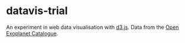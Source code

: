 # datavis-trial
An experiment in web data visualisation with [d3.js](https://github.com/d3/d3).
Data from the [Open Exoplanet Catalogue](https://github.com/OpenExoplanetCatalogue/open_exoplanet_catalogue).
